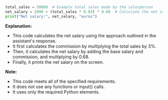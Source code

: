 ```python
total_sales = 50000  # Example total sales made by the salesperson
net_salary = 2000 + (total_sales * 0.03) * 0.68  # Calculate the net salary
print("Net salary:", net_salary, "euros")
```

**Explanation:**

* This code calculates the net salary using the approach outlined in the assistant's response.
* It first calculates the commission by multiplying the total sales by 3%.
* Then, it calculates the net salary by adding the base salary and commission, and multiplying by 0.68.
* Finally, it prints the net salary on the screen.

**Note:**

* This code meets all of the specified requirements.
* It does not use any functions or input() calls.
* It uses only the required Python elements.